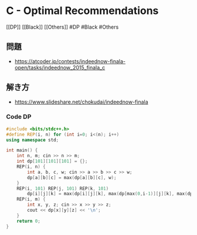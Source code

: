 # C - Optimal Recommendations
[[DP]] [[Black]] [[Others]]
#DP #Black #Others 

## 問題
- https://atcoder.jp/contests/indeednow-finala-open/tasks/indeednow_2015_finala_c

## 解き方
- https://www.slideshare.net/chokudai/indeednow-finala

### Code DP
```c++
#include <bits/stdc++.h>
#define REP(i, n) for (int i=0; i<(n); i++)
using namespace std;

int main() {
	int n, m; cin >> n >> m;
	int dp[101][101][101] = {};
	REP(i, n) {
		int a, b, c, w; cin >> a >> b >> c >> w;
		dp[a][b][c] = max(dp[a][b][c], w);
	}
	REP(i, 101) REP(j, 101) REP(k, 101)
		dp[i][j][k] = max(dp[i][j][k], max(dp[max(0,i-1)][j][k], max(dp[i][max(0,j-1)][k], dp[i][j][max(0,k-1)])));
	REP(i, m) {
		int x, y, z; cin >> x >> y >> z;
		cout << dp[x][y][z] << '\n';
	}
	return 0;
}
```